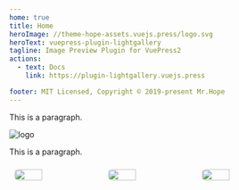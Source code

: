 ```yaml
---
home: true
title: Home
heroImage: //theme-hope-assets.vuejs.press/logo.svg
heroText: vuepress-plugin-lightgallery
tagline: Image Preview Plugin for VuePress2
actions:
  - text: Docs
    link: https://plugin-lightgallery.vuejs.press

footer: MIT Licensed, Copyright © 2019-present Mr.Hope
---
```


This is a paragraph.

![logo](/logo.svg)

This is a paragraph.

<!-- markdownlint-disable -->

<div class="image-preview">
  <img src="/assets/image/1.jpg" />
  <img src="/assets/image/2.jpg" />
  <img src="/assets/image/3.jpg" />
</div>

<style>
  .image-preview {
    display: flex;
    justify-content: space-evenly;
    align-items: center;
    flex-wrap: wrap;
  }

  .image-preview > img {
     box-sizing: border-box;
     width: 33.3% !important;
     padding: 9px;
     border-radius: 16px;
  }

  @media (max-width: 719px){
    .image-preview > img {
      width: 50% !important;
    }
  }

  @media (max-width: 419px){
    .image-preview > img {
      width: 100% !important;
    }
  }
</style>

<!-- markdownlint-restore -->
